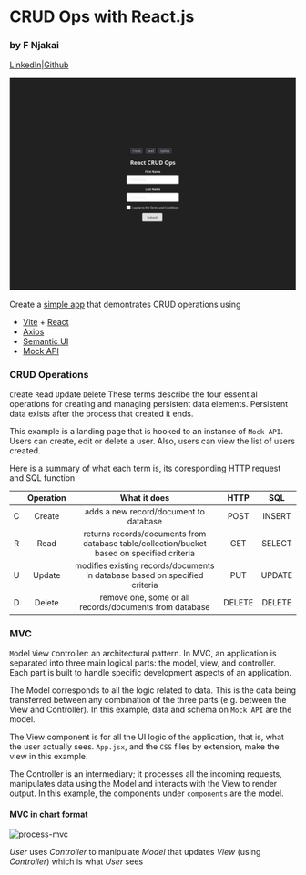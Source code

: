 # CRUD Ops with React.js

### by F Njakai

[LinkedIn][def]|[Github][def2]

<img src="./src/assets/screenshot_0" alt="project-screenshot"/>

Create a [simple app][def3] that demontrates CRUD operations using 
* [Vite][def4] + [React][def5]
* [Axios][def6]
* [Semantic UI][def7]
* [Mock API][def8]

### CRUD Operations
`C`reate `R`ead `U`pdate `D`elete
These terms describe the four essential operations for creating and managing persistent data elements. Persistent data exists after the process that created it ends. 

This example is a landing page that is hooked to an instance of `Mock API`. Users can create, edit or delete a user. Also, users can view the list of users created.

Here is a summary of what each term is, its coresponding HTTP request and SQL function

||Operation|What it does|HTTP|SQL|
|:---:|:---:|:---:|:---:|:---:|
|C|Create|adds a new record/document to database|POST|INSERT|
|R|Read|returns records/documents from database table/collection/bucket based on specified criteria|GET|SELECT|
|U|Update|modifies existing records/documents in database based on specified criteria|PUT|UPDATE|
|D|Delete|remove one, some or all records/documents from database|DELETE|DELETE|

### MVC
`M`odel `V`iew `C`ontroller: an architectural pattern. In MVC, an application is separated into three main logical parts: the model, view, and controller. Each part is built to handle specific development aspects of an application.

The Model corresponds to all the logic related to data. This is the data being transferred between any combination of the three parts (e.g. between the View and Controller). In this example, data and schema on `Mock API` are the model.

The View component is for all the UI logic of the application, that is, what the user actually sees. `App.jsx`, and the `CSS` files by extension, make the view in this example.

The Controller is an intermediary; it processes all the incoming requests, manipulates data using the Model and interacts with the View to render output. In this example, the components  under `components` are the model.

#### MVC in chart format

<img src="./src/assets/mvc_process" alt="process-mvc"/>

_User_ uses _Controller_ to manipulate _Model_ that updates _View_ (using _Controller_) which is what _User_ sees


[def]: https://www.linkedin.com/in/fnjakai
[def2]: https://www.github.com/brk-a
[def3]: https://simple-crud-ops.vercel.app
[def4]: https://vitejs.dev/
[def5]: https://react.dev/
[def6]: https://axios-http.com/docs/intro
[def7]: https://semantic-ui.com/
[def8]: https://mockapi.io
